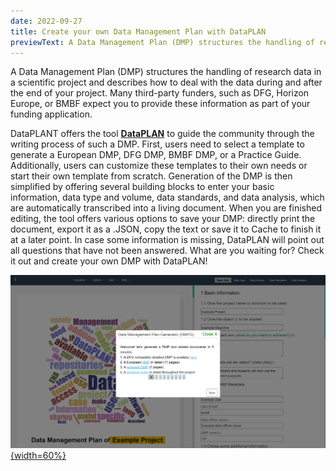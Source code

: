 ```yaml
---
date: 2022-09-27
title: Create your own Data Management Plan with DataPLAN
previewText: A Data Management Plan (DMP) structures the handling of research data in a scientific project and describes how to deal with the data during and after the end of your project. Many third-party funders, such as DFG, Horizon Europe, or BMBF expect you to provide these information as part of your funding application.
---
```

A Data Management Plan (DMP) structures the handling of research data in a scientific project and describes how to deal with the data during and after the end of your project. Many third-party funders, such as DFG, Horizon Europe, or BMBF expect you to provide these information as part of your funding application.

DataPLANT offers the tool [**DataPLAN**](https://dmpg.nfdi4plants.org/) to guide the community through the writing process of such a DMP. First, users need to select a template to generate a European DMP, DFG DMP, BMBF DMP, or a Practice Guide. Additionally, users can customize these templates to their own needs or start their own template from scratch. Generation of the DMP is then simplified by offering several building blocks to enter your basic information, data type and volume, data standards, and data analysis, which are automatically transcribed into a living document. When you are finished editing, the tool offers various options to save your DMP: directly print the document, export it as a .JSON, copy the text or save it to Cache to finish it at a later point.  In case some information is missing, DataPLAN will point out all questions that have not been answered. 
What are you waiting for? Check it out and create your own DMP with DataPLAN!

[![DataPLAN](/src/assets/images/news/DataPLAN.png "New Swate Version"){width=60%}](https://dmpg.nfdi4plants.org/)